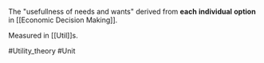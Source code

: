 The "usefullness of needs and wants" derived from **each** **individual** **option** in [[Economic Decision Making]].

Measured in [[Util]]s.

#Utility_theory #Unit 